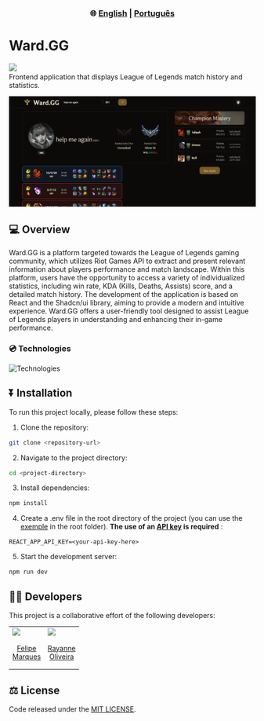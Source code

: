 <div align="center">
  <h3> 🌐 
    <a href="https://github.com/felipecomarques/ward-gg/blob/main/README.md" target="_blank">English</a> | 
    <a href="https://github.com/felipecomarques/ward-gg/blob/main/docs/README.pt-br.md" target="_blank">Português</a>  
  </h3>
</div>

# Ward.GG

<div align="left">
    <img src="https://img.shields.io/badge/License-MIT-blue" >
</div>
Frontend application that displays League of Legends match history and statistics.

![wardgg-homepage](./docs/image.png)

## 💻 Overview
 Ward.GG is a platform targeted towards the League of Legends gaming community, which utilizes Riot Games API to extract and present relevant information about players performance and match landscape. Within this platform, users have the opportunity to access a variety of individualized statistics, including win rate, KDA (Kills, Deaths, Assists) score, and a detailed match history. The development of the application is based on React and the Shadcn/ui library, aiming to provide a modern and intuitive experience. Ward.GG offers a user-friendly tool designed to assist League of Legends players in understanding and enhancing their in-game performance.

### 💿 Technologies
![Technologies](https://skillicons.dev/icons?i=js,nodejs,vite,react,tailwind)

## ⏬ Installation
    
To run this project locally, please follow these steps:
1. Clone the repository:
```bash
git clone <repository-url>
```

2. Navigate to the project directory:
```bash
cd <project-directory>
```

3. Install dependencies:
```bash
npm install
```

4. Create a .env file in the root directory of the project (you can use the [exemple](https://github.com/felipecomarques/ward-gg/blob/main/.env.exemple) in the root folder). **The use of an [API key](https://developer.riotgames.com/) is required** :
```
REACT_APP_API_KEY=<your-api-key-here>
```

5. Start the development server: 
```bash
npm run dev
```

## 👨‍💻 Developers
This project is a collaborative effort of the following developers:

<table>
  <tr>
    <td>
      <a href="https://github.com/felipecomarques" target="_blank">
        <img src="https://avatars.githubusercontent.com/u/57302703?v=4" width=100 />
        <p align="center">Felipe<br/> Marques </p>
      </a>
    </td>
    <td>
      <a href="https://github.com/RayanneOlivera" target="_blank">
        <img src="https://avatars.githubusercontent.com/u/61166923?v=4" width=100 />
        <p align="center">Rayanne <br/>Oliveira</p>
      </a>
    </td>
  </tr>
</table>


## ⚖️ License
Code released under the [MIT LICENSE](https://github.com/felipecomarques/ward-gg/blob/main/LICENSE).